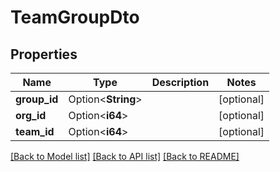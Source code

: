 # TeamGroupDto

## Properties

Name | Type | Description | Notes
------------ | ------------- | ------------- | -------------
**group_id** | Option<**String**> |  | [optional]
**org_id** | Option<**i64**> |  | [optional]
**team_id** | Option<**i64**> |  | [optional]

[[Back to Model list]](../README.md#documentation-for-models) [[Back to API list]](../README.md#documentation-for-api-endpoints) [[Back to README]](../README.md)


